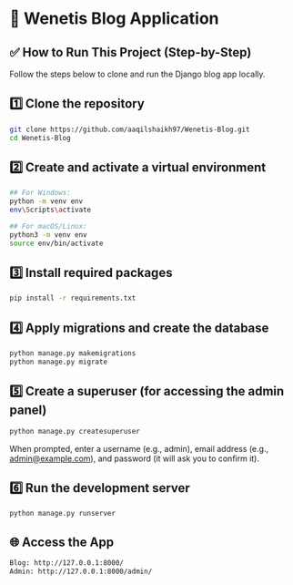 # 📝 Wenetis Blog Application

## ✅ How to Run This Project (Step-by-Step)

Follow the steps below to clone and run the Django blog app locally.


## 1️⃣ Clone the repository
```bash
git clone https://github.com/aaqilshaikh97/Wenetis-Blog.git
cd Wenetis-Blog
```
## 2️⃣ Create and activate a virtual environment
```bash
## For Windows:
python -m venv env
env\Scripts\activate

## For macOS/Linux:
python3 -m venv env
source env/bin/activate
```
## 3️⃣ Install required packages
```bash
pip install -r requirements.txt

```

## 4️⃣ Apply migrations and create the database
```bash
python manage.py makemigrations
python manage.py migrate
```
## 5️⃣ Create a superuser (for accessing the admin panel)
```bash
python manage.py createsuperuser
```

When prompted, enter a username (e.g., admin), email address (e.g., admin@example.com), and password (it will ask you to confirm it).
## 6️⃣ Run the development server
```bash
python manage.py runserver

```
## 🌐 Access the App
```bash
Blog: http://127.0.0.1:8000/
Admin: http://127.0.0.1:8000/admin/
```
